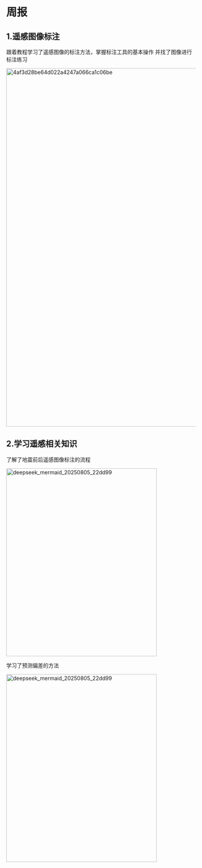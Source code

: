 # 周报  
## 1.遥感图像标注

  跟着教程学习了遥感图像的标注方法，掌握标注工具的基本操作
  并找了图像进行标注练习
  
  <img width="1912" height="954" alt="4af3d28be64d022a4247a066ca1c06be" src="https://github.com/user-attachments/assets/b1a7d3c0-a796-45e1-a4ec-bffd952c75a9" />

## 2.学习遥感相关知识

  了解了地震前后遥感图像标注的流程
  
<img width="400" height="500" alt="deepseek_mermaid_20250805_22dd99" src="https://github.com/user-attachments/assets/c36ddbe6-6049-4dea-a50e-1a84ae5b366c" />

  学习了预测偏差的方法
  
  <img width="400" height="500" alt="deepseek_mermaid_20250805_22dd99" src="https://github.com/user-attachments/assets/c2e44e9e-0e15-45f4-a2b3-8d52df8906fd" />



